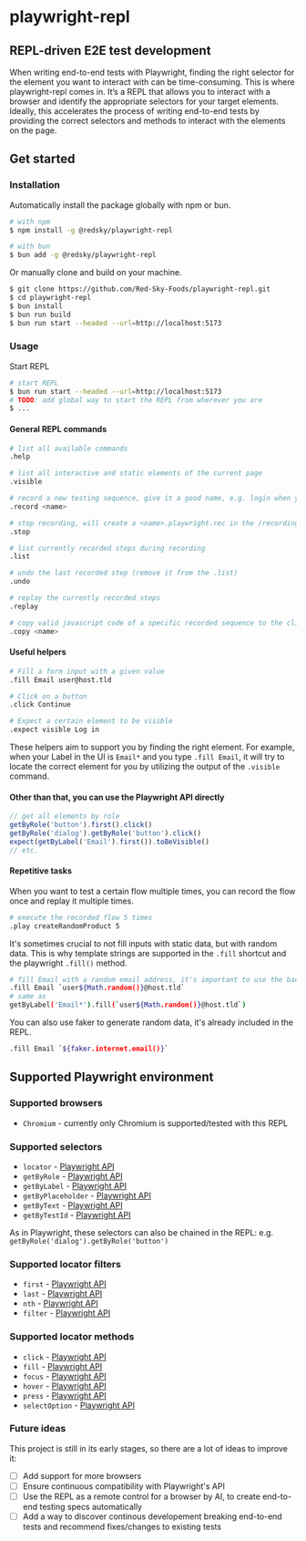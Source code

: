 # playwright-repl
## REPL-driven E2E test development

When writing end-to-end tests with Playwright, finding the right selector for the element you want to interact with can be time-consuming. This is where playwright-repl comes in. It’s a REPL that allows you to interact with a browser and identify the appropriate selectors for your target elements. Ideally, this accelerates the process of writing end-to-end tests by providing the correct selectors and methods to interact with the elements on the page.

## Get started
### Installation
Automatically install the package globally with npm or bun.
```bash
# with npm
$ npm install -g @redsky/playwright-repl

# with bun
$ bun add -g @redsky/playwright-repl
```
Or manually clone and build on your machine.
```bash
$ git clone https://github.com/Red-Sky-Foods/playwright-repl.git
$ cd playwright-repl
$ bun install
$ bun run build
$ bun run start --headed --url=http://localhost:5173
```

### Usage
Start REPL
```bash
# start REPL
$ bun run start --headed --url=http://localhost:5173
# TODO: add global way to start the REPL from wherever you are
$ ...
```
#### General REPL commands
```bash
# list all available commands
.help

# list all interactive and static elements of the current page
.visible

# record a new testing sequence, give it a good name, e.g. login when you want to test a login flow
.record <name>

# stop recording, will create a <name>.playwright.rec in the /recording folder
.stop

# list currently recorded steps during recording
.list

# undo the last recorded step (remove it from the .list)
.undo

# replay the currently recorded steps
.replay

# copy valid javascript code of a specific recorded sequence to the clipboard
.copy <name>
```

#### Useful helpers
```bash
# Fill a form input with a given value
.fill Email user@host.tld

# Click on a button
.click Continue

# Expect a certain element to be visible
.expect visible Log in
```
These helpers aim to support you by finding the right element. For example, when your Label in the UI is `Email*` and you type `.fill Email`, it will try to locate the correct element for you by utilizing the output of the `.visible` command.

#### Other than that, you can use the Playwright API directly
```js
// get all elements by role
getByRole('button').first().click()
getByRole('dialog').getByRole('button').click()
expect(getByLabel('Email').first()).toBeVisible()
// etc.
```

#### Repetitive tasks
When you want to test a certain flow multiple times, you can record the flow once and replay it multiple times.
```bash
# execute the recorded flow 5 times
.play createRandomProduct 5
```
It's sometimes crucial to not fill inputs with static data, but with random data. This is why template strings are supported in the `.fill` shortcut and the playwright `.fill()` method.
```bash
# fill Email with a random email address, it's important to use the backticks
.fill Email `user${Math.random()}@host.tld`
# same as
getByLabel('Email*').fill(`user${Math.random()}@host.tld`)
```
You can also use faker to generate random data, it's already included in the REPL.
```bash
.fill Email `${faker.internet.email()}`
```

## Supported Playwright environment
### Supported browsers
- `Chromium` - currently only Chromium is supported/tested with this REPL

### Supported selectors
- `locator` - [Playwright API](https://playwright.dev/docs/api/class-locator)
- `getByRole` - [Playwright API](https://playwright.dev/docs/api/class-playwright#playwrightgetbyrole)
- `getByLabel` - [Playwright API](https://playwright.dev/docs/api/class-playwright#playwrightgetbylabel)
- `getByPlaceholder` - [Playwright API](https://playwright.dev/docs/api/class-playwright#playwrightgetbyplaceholder)
- `getByText` - [Playwright API](https://playwright.dev/docs/api/class-playwright#playwrightgetbytext)
- `getByTestId` - [Playwright API](https://playwright.dev/docs/api/class-playwright#playwrightgetbytestid)

As in Playwright, these selectors can also be chained in the REPL: e.g. `getByRole('dialog').getByRole('button')`

### Supported locator filters
- `first` - [Playwright API](https://playwright.dev/docs/api/class-locator#locatorfirst)
- `last` - [Playwright API](https://playwright.dev/docs/api/class-locator#locatorlast)
- `nth` - [Playwright API](https://playwright.dev/docs/api/class-locator#locatornth)
- `filter` - [Playwright API](https://playwright.dev/docs/api/class-locator#locatorfilter)

### Supported locator methods
- `click` - [Playwright API](https://playwright.dev/docs/api/class-locator#locatorclick)
- `fill` - [Playwright API](https://playwright.dev/docs/api/class-locator#locatorfill)
- `focus` - [Playwright API](https://playwright.dev/docs/api/class-locator#locatorfocus)
- `hover` - [Playwright API](https://playwright.dev/docs/api/class-locator#locatorhover)
- `press` - [Playwright API](https://playwright.dev/docs/api/class-locator#locatorpress)
- `selectOption` - [Playwright API](https://playwright.dev/docs/api/class-locator#locatorselectoption)

### Future ideas
This project is still in its early stages, so there are a lot of ideas to improve it:
- [ ] Add support for more browsers
- [ ] Ensure continuous compatibility with Playwright's API
- [ ] Use the REPL as a remote control for a browser by AI, to create end-to-end testing specs automatically
- [ ] Add a way to discover continous developement breaking end-to-end tests and recommend fixes/changes to existing tests

